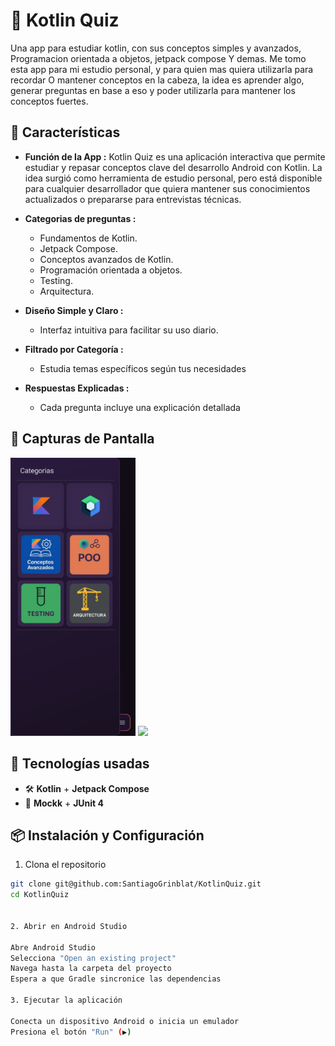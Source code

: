 # 📱 Kotlin Quiz

Una app para estudiar kotlin, con sus conceptos simples y avanzados, Programacion orientada a objetos, jetpack compose Y demas.
Me tomo esta app para mi estudio personal, y para quien mas quiera utilizarla para recordar O mantener conceptos en la cabeza, la idea es aprender algo, generar preguntas en base a eso y poder utilizarla para mantener los conceptos fuertes.

## 🚀 Características

- **Función de la App :**
  Kotlin Quiz es una aplicación interactiva que permite estudiar y repasar conceptos clave del desarrollo Android con Kotlin. La idea surgió como herramienta de estudio personal, pero está disponible para cualquier desarrollador que quiera mantener sus conocimientos actualizados o prepararse para entrevistas técnicas.

- **Categorias de preguntas :**
    - Fundamentos de Kotlin.
    - Jetpack Compose.
    - Conceptos avanzados de Kotlin.
    - Programación orientada a objetos.
    - Testing.
    - Arquitectura.

- **Diseño Simple y Claro :**  
  - Interfaz intuitiva para facilitar su uso diario.

- **Filtrado por Categoría :**
  - Estudia temas específicos según tus necesidades
 
- **Respuestas Explicadas :**
  -  Cada pregunta incluye una explicación detallada

## 📸 Capturas de Pantalla

<p float="left">
  <img src="https://github.com/SantiagoGrinblat/KotlinQuiz/blob/f9500b3e2e10fb10b8f77e467360440ed5d4eec7/imagen1.jpeg" width="200" />
  <img src="https://github.com/SantiagoGrinblat/KotlinQuiz/blob/7e539b19e6904dad66456e5f50f6847828ebf536/imagen2.jpeg" width="200" />
</p>

## 🧰 Tecnologías usadas

- 🛠️ **Kotlin** + **Jetpack Compose**
- 🧪 **Mockk** + **JUnit 4**

## 📦 Instalación y Configuración

1. Clona el repositorio

```bash
git clone git@github.com:SantiagoGrinblat/KotlinQuiz.git
cd KotlinQuiz


2. Abrir en Android Studio

Abre Android Studio
Selecciona "Open an existing project"
Navega hasta la carpeta del proyecto
Espera a que Gradle sincronice las dependencias

3. Ejecutar la aplicación

Conecta un dispositivo Android o inicia un emulador
Presiona el botón "Run" (▶️)
